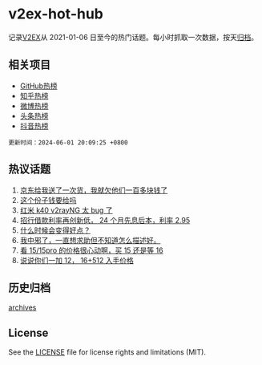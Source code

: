 # v2ex-hot-hub

 记录[V2EX](https://www.v2ex.com/)从 2021-01-06 日至今的热门话题。每小时抓取一次数据，按天[归档](archives)。
 
 ## 相关项目

- [GitHub热榜](https://github.com/it985/github-hot-hub)
- [知乎热榜](https://github.com/it985/zhihu-hot-hub)
- [微博热榜](https://github.com/it985/weibo-hot-hub)
- [头条热榜](https://github.com/it985/toutiao-hot-hub)
- [抖音热榜](https://github.com/it985/douyin-hot-hub)


 `更新时间：2024-06-01 20:09:25 +0800`

## 热议话题

1. [京东给我送了一次货，我就欠他们一百多块钱了](https://www.v2ex.com/t/1045892)
1. [这个份子钱要给吗](https://www.v2ex.com/t/1045903)
1. [红米 k40 v2rayNG 太 bug 了](https://www.v2ex.com/t/1045873)
1. [招行借款利率再创新低， 24 个月先息后本，利率 2.95](https://www.v2ex.com/t/1045867)
1. [什么时候会变得好点？](https://www.v2ex.com/t/1045973)
1. [我中邪了，一直想求助但不知道怎么描述好。](https://www.v2ex.com/t/1045822)
1. [看 15/15pro 的价格很心动啊，买 15 还是等 16](https://www.v2ex.com/t/1045816)
1. [说说你们一加 12， 16+512 入手价格](https://www.v2ex.com/t/1045872)

## 历史归档

[archives](archives)

## License

See the [LICENSE](LICENSE) file for license rights and limitations (MIT).
